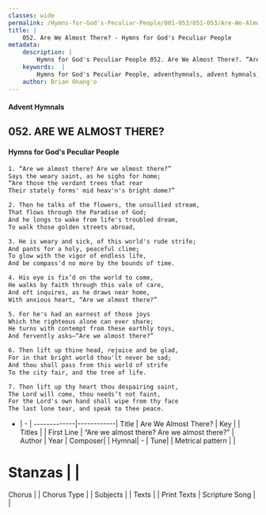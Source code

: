 ```yaml
---
classes: wide
permalink: /Hymns-for-God's-Peculiar-People/001-053/051-053/Are-We-Almost-There/
title: |
    052. Are We Almost There? - Hymns for God's Peculiar People
metadata:
    description: |
        Hymns for God's Peculiar People 052. Are We Almost There?. “Are we almost there? Are we almost there?” Says the weary saint, as he sighs for home; “Are those the verdant trees that rear Their stately forms' mid heav'n's bright dome?”  
    keywords:  |
        Hymns for God's Peculiar People, adventhymnals, advent hymnals, Are We Almost There?, “Are we almost there? Are we almost there?”. 
    author: Brian Onang'o
---
```

#### Advent Hymnals
## 052. ARE WE ALMOST THERE?
####  Hymns for God's Peculiar People
```txt
1. “Are we almost there? Are we almost there?”
Says the weary saint, as he sighs for home;
“Are those the verdant trees that rear
Their stately forms' mid heav'n's bright dome?”

2. Then he talks of the flowers, the unsullied stream,
That flows through the Paradise of God;
And he longs to wake from life's troubled dream,
To walk those golden streets abroad,

3. He is weary and sick, of this world's rude strife;
And pants for a holy, peaceful clime;
To glow with the vigor of endless life,
And be compass'd no more by the bounds of time.

4. His eye is fix’d on the world to come,
He walks by faith through this vale of care,
And oft inquires, as he draws near home,
With anxious heart, “Are we almost there?”

5. For he's had an earnest of those joys
Which the righteous alone can ever share;
He turns with contempt from these earthly toys,
And fervently asks—“Are we almost there?”

6. Then lift up thine head, rejoice and be glad,
For in that bright world thou'lt never be sad;
And thou shall pass from this world of strife
To the city fair, and the tree of life.

7. Then lift up thy heart thou despairing saint,
The Lord will come, thou needs’t not faint,
For the Lord's own hand shall wipe from thy face
The last lone tear, and speak to thee peace.


```
- |   -  |
-------------|------------|
Title | Are We Almost There? |
Key |  |
Titles |  |
First Line | “Are we almost there? Are we almost there?” |
Author | 
Year | 
Composer|  |
Hymnal|  - |
Tune|  |
Metrical pattern | |
# Stanzas |  |
Chorus |  |
Chorus Type |  |
Subjects |  |
Texts |  |
Print Texts | 
Scripture Song |  |
    
